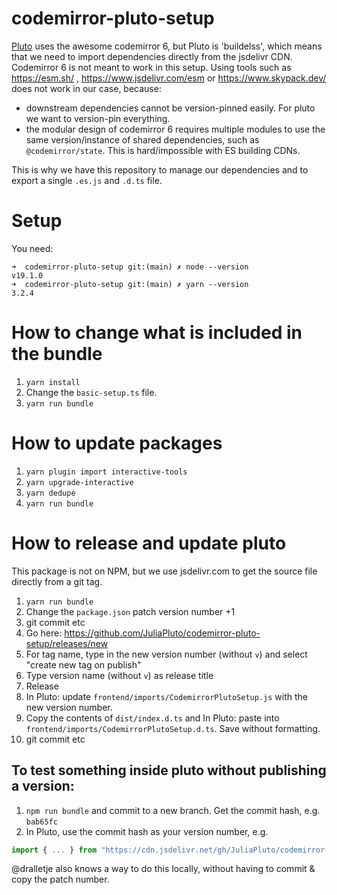 # codemirror-pluto-setup

[Pluto](https://github.com/fonsp/Pluto.jl) uses the awesome codemirror 6, but Pluto is 'buildelss', which means that we need to import dependencies directly from the jsdelivr CDN. Codemirror 6 is not meant to work in this setup. Using tools such as https://esm.sh/ , https://www.jsdelivr.com/esm or https://www.skypack.dev/ does not work in our case, because:

- downstream dependencies cannot be version-pinned easily. For pluto we want to version-pin everything.
- the modular design of codemirror 6 requires multiple modules to use the same version/instance of shared dependencies, such as `@codemirror/state`. This is hard/impossible with ES building CDNs.

This is why we have this repository to manage our dependencies and to export a single `.es.js` and `.d.ts` file.

# Setup

You need:

```
➜  codemirror-pluto-setup git:(main) ✗ node --version
v19.1.0
➜  codemirror-pluto-setup git:(main) ✗ yarn --version
3.2.4
```

# How to change what is included in the bundle

1. `yarn install`
1. Change the `basic-setup.ts` file.
1. `yarn run bundle`

# How to update packages

1. `yarn plugin import interactive-tools`
1. `yarn upgrade-interactive`
1. `yarn dedupe`
1. `yarn run bundle`

# How to release and update pluto

This package is not on NPM, but we use jsdelivr.com to get the source file directly from a git tag.

1. `yarn run bundle`
2. Change the `package.json` patch version number +1
3. git commit etc
4. Go here: https://github.com/JuliaPluto/codemirror-pluto-setup/releases/new
5. For tag name, type in the new version number (without `v`) and select "create new tag on publish"
6. Type version name (without `v`) as release title
7. Release
8. In Pluto: update `frontend/imports/CodemirrorPlutoSetup.js` with the new version number.
9. Copy the contents of `dist/index.d.ts` and In Pluto: paste into `frontend/imports/CodemirrorPlutoSetup.d.ts`. Save without formatting.
10. git commit etc

## To test something inside pluto without publishing a version:

1. `npm run bundle` and commit to a new branch. Get the commit hash, e.g. `bab65fc`
2. In Pluto, use the commit hash as your version number, e.g.

```js
import { ... } from "https://cdn.jsdelivr.net/gh/JuliaPluto/codemirror-pluto-setup@bab65fc/dist/index.es.min.js"
```

@dralletje also knows a way to do this locally, without having to commit & copy the patch number.
